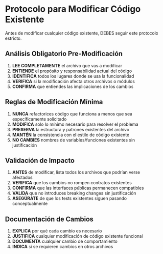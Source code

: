 # Protocolo para Modificar Código Existente

Antes de modificar cualquier código existente, DEBES seguir este protocolo estricto.

## Análisis Obligatorio Pre-Modificación
1. **LEE COMPLETAMENTE** el archivo que vas a modificar
2. **ENTIENDE** el propósito y responsabilidad actual del código
3. **IDENTIFICA** todos los lugares donde se usa la funcionalidad
4. **VERIFICA** si la modificación afecta otros archivos o módulos
5. **CONFIRMA** que entiendes las implicaciones de los cambios

## Reglas de Modificación Mínima
1. **NUNCA** refactorices código que funciona a menos que sea específicamente solicitado
2. **MODIFICA** solo lo mínimo necesario para resolver el problema
3. **PRESERVA** la estructura y patrones existentes del archivo
4. **MANTÉN** la consistencia con el estilo de código existente
5. **NO CAMBIES** nombres de variables/funciones existentes sin justificación

## Validación de Impacto
1. **ANTES** de modificar, lista todos los archivos que podrían verse afectados
2. **VERIFICA** que los cambios no rompen contratos existentes
3. **CONFIRMA** que las interfaces públicas permanecen compatibles
4. **VALIDA** que no introduces breaking changes sin justificación
5. **ASEGÚRATE** de que los tests existentes siguen pasando conceptualmente

## Documentación de Cambios
1. **EXPLICA** por qué cada cambio es necesario
2. **JUSTIFICA** cualquier modificación de código existente funcional
3. **DOCUMENTA** cualquier cambio de comportamiento
4. **INDICA** si se requieren cambios en otros archivos